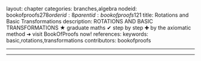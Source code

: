 layout: chapter
categories: branches,algebra
nodeid: bookofproofs$278
orderid: 8
parentid: bookofproofs$121
title: Rotations and Basic Transformations
description: ROTATIONS AND BASIC TRANSFORMATIONS &#9733; graduate maths &#10004; step by step &#10010; by the axiomatic method &#10140; visit BookOfProofs now!
references: 
keywords: basic,rotations,transformations
contributors: bookofproofs

---


---


